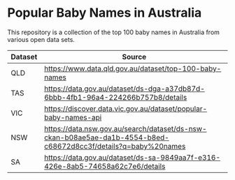 # Popular Baby Names in Australia

This repository is a collection of the top 100 baby names in Australia from various open data sets.

| Dataset | Source                                                                          |
| ------- | ------------------------------------------------------------------------------- |
| QLD     | https://www.data.qld.gov.au/dataset/top-100-baby-names                          |
| TAS     | https://data.gov.au/dataset/ds-dga-a37db87d-6bbb-4fb1-96a4-224266b757b8/details |
| VIC     | https://discover.data.vic.gov.au/dataset/popular-baby-names-api                 |
| NSW | https://data.nsw.gov.au/search/dataset/ds-nsw-ckan-b08ae5ae-da1b-4554-b8ed-c68672d8cc3f/details?q=baby%20names| 
| SA  |https://data.gov.au/dataset/ds-sa-9849aa7f-e316-426e-8ab5-74658a62c7e6/details |
